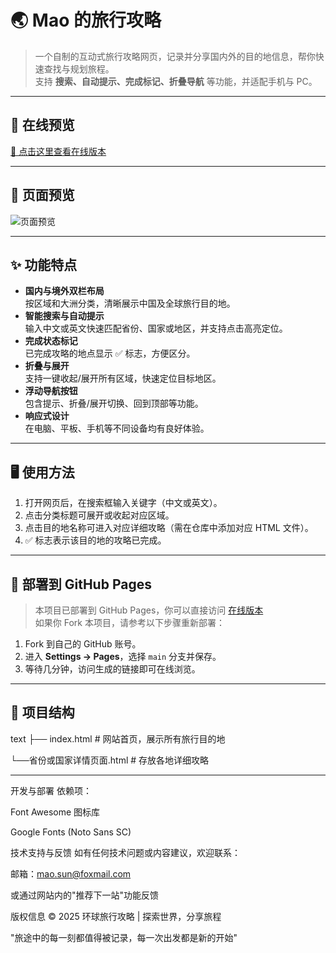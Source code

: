 # 🌏 Mao 的旅行攻略

> 一个自制的互动式旅行攻略网页，记录并分享国内外的目的地信息，帮你快速查找与规划旅程。  
> 支持 **搜索、自动提示、完成标记、折叠导航** 等功能，并适配手机与 PC。

---

## 🔗 在线预览
[📍 点击这里查看在线版本](https://mao-sun.github.io/)  

---

## 📸 页面预览
![页面预览](https://s3.bmp.ovh/imgs/2025/08/10/a2e04fab507413ca.png)  

---

## ✨ 功能特点
- **国内与境外双栏布局**  
  按区域和大洲分类，清晰展示中国及全球旅行目的地。
- **智能搜索与自动提示**  
  输入中文或英文快速匹配省份、国家或地区，并支持点击高亮定位。
- **完成状态标记**  
  已完成攻略的地点显示 ✅ 标志，方便区分。
- **折叠与展开**  
  支持一键收起/展开所有区域，快速定位目标地区。
- **浮动导航按钮**  
  包含提示、折叠/展开切换、回到顶部等功能。
- **响应式设计**  
  在电脑、平板、手机等不同设备均有良好体验。

---

## 🖥 使用方法
1. 打开网页后，在搜索框输入关键字（中文或英文）。
2. 点击分类标题可展开或收起对应区域。
3. 点击目的地名称可进入对应详细攻略（需在仓库中添加对应 HTML 文件）。
4. ✅ 标志表示该目的地的攻略已完成。

---

## 🚀 部署到 GitHub Pages
> 本项目已部署到 GitHub Pages，你可以直接访问 [在线版本](https://mao-sun.github.io/)  
> 如果你 Fork 本项目，请参考以下步骤重新部署：

1. Fork 到自己的 GitHub 账号。
2. 进入 **Settings → Pages**，选择 `main` 分支并保存。
3. 等待几分钟，访问生成的链接即可在线浏览。

---

## 📂 项目结构
text
├── index.html                  # 网站首页，展示所有旅行目的地

└──省份或国家详情页面.html     # 存放各地详细攻略

---

开发与部署
依赖项：

Font Awesome 图标库

Google Fonts (Noto Sans SC)


技术支持与反馈
如有任何技术问题或内容建议，欢迎联系：

邮箱：mao.sun@foxmail.com

或通过网站内的"推荐下一站"功能反馈

版权信息
© 2025 环球旅行攻略 | 探索世界，分享旅程

"旅途中的每一刻都值得被记录，每一次出发都是新的开始"
